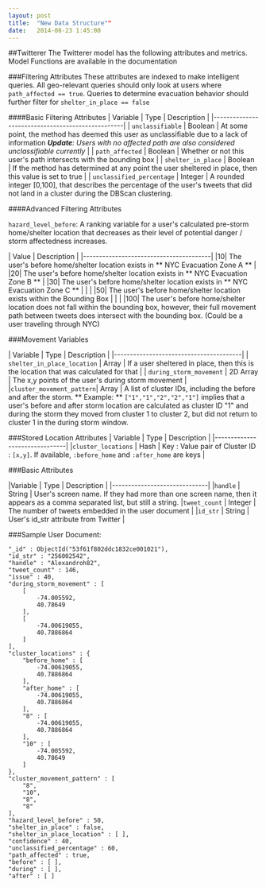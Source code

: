 ```yaml
---
layout: post
title:  "New Data Structure""
date:   2014-08-23 1:45:00
---
```





##Twitterer
The Twitterer model has the following attributes and metrics.  Model Functions are available in the documentation

###Filtering Attributes
These attributes are indexed to make intelligent queries.  All geo-relevant queries should only look at users where ```path_affected == true```.  Queries to determine evacuation behavior should further filter for ```shelter_in_place == false```

####Basic Filtering Attributes
| Variable					| Type		| Description |
|--------------------------------------------------|
| ```unclassifiable```	| Boolean | At some point, the method has deemed this user as unclassifiable due to a lack of information _**Update**: Users with no affected path are also considered unclassifiable currently_ |
| ```path_affected```	| Boolean | Whether or not this user's path intersects with the bounding box |
| ```shelter_in_place```	| Boolean | If the method has determined at any point the user sheltered in place, then this value is set to true |
| ```unclassified_percentage``` | Integer | A rounded integer [0,100], that describes the percentage of the user's tweets that did not land in a cluster during the DBScan clustering.



####Advanced Filtering Attributes

```hazard_level_before```:
A ranking variable for a user's calculated pre-storm home/shelter location that decreases as their level of potential danger / storm affectedness increases.

| Value			| Description |
|----------------------------------------|
|10| The user's before home/shelter location exists in ** NYC Evacuation Zone A ** |
|20| The user's before home/shelter location exists in ** NYC Evacuation Zone B ** |
|30| The user's before home/shelter location exists in ** NYC Evacuation Zone C ** |
|  |
|50| The user's before home/shelter location exists within the Bounding Box |
|  |
|100| The user's before home/shelter location does not fall within the bounding box, however, their full movement path between tweets does intersect with the bounding box.  (Could be a user traveling through NYC)

###Movement Variables

| Variable | Type | Description |
|----------------------------------------|
| ```shelter_in_place_location``` | Array | If a user sheltered in place, then this is the location that was calculated for that |
| ```during_storm_movement``` | 2D Array | The x,y points of the user's during storm movement |
|```cluster_movement_pattern```| Array | A list of cluster IDs, including the before and after the storm. ** Example: ** ```["1","1","2","2","1"]``` implies that a user's before and after storm location are calculated as cluster ID "1" and during the storm they moved from cluster 1 to cluster 2, but did not return to cluster 1 in the during storm window.


###Stored Location Attributes
| Variable | Type | Description |
|-------------------------------|
|```cluster_locations``` | Hash | Key : Value pair of Cluster ID : ```[x,y]```.  If available, ```:before_home``` and ```:after_home``` are keys |



###Basic Attributes

|Variable | Type | Description |
|------------------------------|
|```handle```   | String | User's screen name.  If they had more than one screen name, then it appears as a comma separated list, but still a string.
|```tweet_count``` | Integer | The number of tweets embedded in the user document |
|```id_str```	| String | User's id_str attribute from Twitter |


###Sample User Document:

	"_id" : ObjectId("53f61f802ddc1832ce001021"),
	"id_str" : "256002542",
	"handle" : "Alexandroh82",
	"tweet_count" : 146,
	"issue" : 40,
	"during_storm_movement" : [
		[
			-74.005592,
			40.78649
		],
		[
			-74.00619055,
			40.7886864
		]
	],
	"cluster_locations" : {
		"before_home" : [
			-74.00619055,
			40.7886864
		],
		"after_home" : [
			-74.00619055,
			40.7886864
		],
		"8" : [
			-74.00619055,
			40.7886864
		],
		"10" : [
			-74.005592,
			40.78649
		]
	},
	"cluster_movement_pattern" : [
		"8",
		"10",
		"8",
		"8"
	],
	"hazard_level_before" : 50,
	"shelter_in_place" : false,
	"shelter_in_place_location" : [ ],
	"confidence" : 40,
	"unclassified_percentage" : 60,
	"path_affected" : true,
	"before" : [ ],
	"during" : [ ],
	"after" : [ ]

